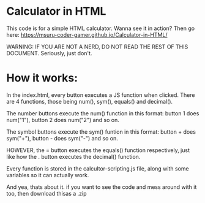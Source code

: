# Calculator in HTML
This code is for a simple HTML calculator.
Wanna see it in action? Then go here: https://msuru-coder-gamer.github.io/Calculator-in-HTML/

WARNING: IF YOU ARE NOT A NERD, DO NOT READ THE REST OF THIS DOCUMENT. Seriously, just don't.

# How it works:

In the index.html, every button executes a JS function when clicked. There are 4 functions, those being num(), sym(), equals() and decimal(). 

The number buttons execute the num() function in this format: button 1 does num("1"), button 2 does num("2") and so on.

The symbol buttons execute the sym() funtion in this format: button + does sym("+"), button - does sym("-") and so on.

HOWEVER, the = button executes the equals() function respectively, just like how the . button executes the decimal() function.

Every function is stored in the calcultor-scripting.js file, along with some variables so it can actually work.

And yea, thats about it. if you want to see the code and mess around with it too, then download thisas a .zip
